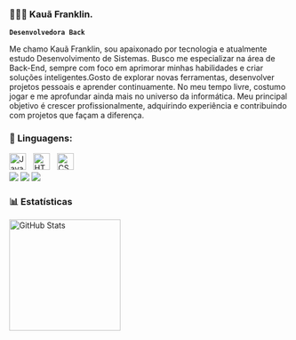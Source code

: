 ### 👩🏻‍💻 Kauã Franklin.
 **`Desenvolvedora Back`**
 
Me chamo Kauã Franklin, sou apaixonado por tecnologia e atualmente estudo Desenvolvimento de Sistemas. Busco me especializar na área de Back-End, sempre com foco em aprimorar minhas habilidades e criar soluções inteligentes.Gosto de explorar novas ferramentas, desenvolver projetos pessoais e aprender continuamente. No meu tempo livre, costumo jogar e me aprofundar ainda mais no universo da informática.
Meu principal objetivo é crescer profissionalmente, adquirindo experiência e contribuindo com projetos que façam a diferença.

### 🤖 Linguagens:

<img 
    align="left" 
    alt="JavaScript" 
    title="JavaScript"
    width="30px" 
    style="padding-right: 10px;" 
    src="https://cdn.jsdelivr.net/gh/devicons/devicon@latest/icons/javascript/javascript-original.svg" 
/>
<img 
    align="left" 
    alt="HTML"
    title="HTML" 
    width="30px" 
    style="padding-right: 10px;" 
    src="https://cdn.jsdelivr.net/gh/devicons/devicon@latest/icons/html5/html5-original.svg" 
/>
<img 
    align="left" 
    alt="CSS" 
    title="CSS"
    width="30px" 
    style="padding-right: 10px;" 
    src="https://cdn.jsdelivr.net/gh/devicons/devicon@latest/icons/css3/css3-original.svg" 
/>



<br/>
<br/>

<div> 
 <a href="https://discord.com/users/akaux" target="_blank"><img src="https://img.shields.io/badge/Discord-7289DA?style=for-the-badge&logo=discord&logoColor=white" target="_blank"></a> 
  <a href = "franklinppr178@gmail.com"><img src="https://img.shields.io/badge/-Gmail-%23333?style=for-the-badge&logo=gmail&logoColor=white" target="_blank"></a>
  <a href="https://www.linkedin.com/in/kauã-franklin-b33012346" target="_blank"><img src="https://img.shields.io/badge/-LinkedIn-%230077B5?style=for-the-badge&logo=linkedin&logoColor=white" target="_blank"></a> 
  
</div>


### 📊 Estatísticas

<p>
  
<img 
      align="left" 
      alt="GitHub Stats" 
      height="200" 
      src="https://github-readme-stats.vercel.app/api/top-langs/?username=Akaux&theme=tokyonight&layout=compact&custom_title=Tecnologias&langs_count=9" 
  />

</p>


